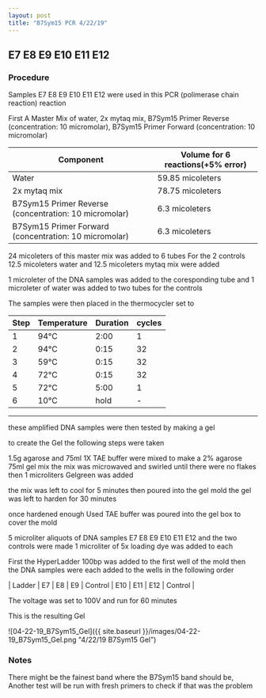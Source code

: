 ```yaml
---
layout: post
title: "B7Sym15 PCR 4/22/19"
---
```


##   E7 E8 E9 E10 E11 E12 

### Procedure

Samples E7 E8 E9 E10 E11 E12 were used in this PCR (polimerase chain reaction) reaction 

First A Master Mix of water, 2x mytaq mix, B7Sym15 Primer Reverse (concentration: 10 micromolar), B7Sym15 Primer Forward (concentration: 10 micromolar)


|Component| Volume for 6 reactions(+5% error)|
|---------|---------------------------|
|Water| 59.85 micoleters|
|2x mytaq mix| 78.75 micoleters|
|B7Sym15 Primer Reverse (concentration: 10 micromolar)| 6.3 micoleters|
|B7Sym15 Primer Forward (concentration: 10 micromolar)| 6.3 micoleters|

24 micoleters of this master mix was added to 6 tubes 
For the 2 controls 12.5 micoleters water and 12.5 micoleters mytaq mix were added

1 microleter of the DNA samples was added to the coresponding tube
and 1 microleter of water was added to two tubes for the controls

The samples were then placed in the thermocycler set to 


|Step|Temperature|Duration|cycles|
|----|-------|--------|-------|
|1|94°C|2:00|1|
|2|94°C|0:15|32|
|3|59°C|0:15|32|
|4|72°C|0:15|32|
|5|72°C|5:00|1|
|6|10°C|hold|-|

___________

these amplified DNA samples were then tested by making a gel

to create the Gel the following steps were taken 

1.5g agarose and 75ml 1X TAE buffer were mixed to make a 2% agarose 75ml gel mix 
the mix was microwaved and swirled until there were no flakes 
then 1 microliters Gelgreen was added

the mix was left to cool for 5 minutes then poured into the gel mold
the gel was left to harden for 30 minutes 

once hardened enough Used TAE buffer was poured into the gel box to cover the mold

5 microliter aliquots of DNA samples E7 E8 E9 E10 E11 E12 and the two controls were made 
1 microliter of 5x loading dye was added to each

First the HyperLadder 100bp was added to the first well of the mold 
then the DNA samples were each added to the wells in the following order 

| Ladder | E7 | E8 | E9 | Control | E10 | E11 | E12 | Control |

The voltage was set to 100V and run for 60 minutes


This is the resulting Gel

![04-22-19_B7Sym15_Gel]({{ site.baseurl }}/images/04-22-19_B7Sym15_Gel.png "4/22/19 B7Sym15 Gel")

### Notes

There might be the fainest band where the B7Sym15 band should be, 
Another test will be run with fresh primers to check if that was the problem